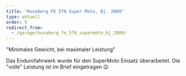 ```yaml
---
title: "Husaberg FE 570 Super Moto, Bj. 2009"
type: aktuell
order: 5
redirect_from:
  - /garage/husaberg_fe_570_supermoto_bj_2009/
--- 
```

"Minimales Gewicht, bei maximaler Leistung"

Das Endurofahrwerk wurde für den SuperMoto Einsatz überarbeitet. Die "volle" Leistung ist im Brief eingetragen :wink:
